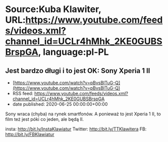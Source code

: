 # Source:Kuba Klawiter, URL:https://www.youtube.com/feeds/videos.xml?channel_id=UCLr4hMhk_2KE0GUBSBrspGA, language:pl-PL

## Jest bardzo długi i to jest OK: Sony Xperia 1 II
 - [https://www.youtube.com/watch?v=pBvsBITuG-Q](https://www.youtube.com/watch?v=pBvsBITuG-Q)
 - RSS feed: https://www.youtube.com/feeds/videos.xml?channel_id=UCLr4hMhk_2KE0GUBSBrspGA
 - date published: 2020-06-25 00:00:00+00:00

Sony wraca (chyba) na rynek smartfonów. A ponieważ to jest Xperia 1 II, to film też jest póki co jeden, ale będą II.

insta: http://bit.ly/InstaKlawiatur 
Twitter: http://bit.ly/TTKlawitera
FB: http://bit.ly/FBKlawiatur

